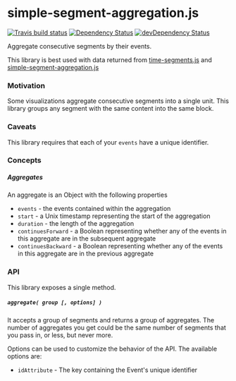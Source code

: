 # simple-segment-aggregation.js
[![Travis build status](http://img.shields.io/travis/jmeas/simple-segment-aggregation.js.svg?style=flat)](https://travis-ci.org/jmeas/simple-segment-aggregation.js)
[![Dependency Status](https://david-dm.org/jmeas/simple-segment-aggregation.js.svg)](https://david-dm.org/jmeas/simple-segment-aggregation.js) 
[![devDependency Status](https://david-dm.org/jmeas/simple-segment-aggregation.js/dev-status.svg)](https://david-dm.org/jmeas/simple-segment-aggregation.js#info=devDependencies)

Aggregate consecutive segments by their events.

This library is best used with data returned from [time-segments.js](https://github.com/jmeas/time-segments.js)
and [simple-segment-aggregation.js](https://github.com/jmeas/simple-segment-aggregation.js)

### Motivation

Some visualizations aggregate consecutive segments into a single unit. This
library groups any segment with the same content into the same block.

### Caveats

This library requires that each of your `events` have a unique identifier.

### Concepts

##### Aggregates

An aggregate is an Object with the following properties

- `events` - the events contained within the aggregation
- `start` - a Unix timestamp representing the start of the aggregation
- `duration` - the length of the aggregation
- `continuesForward` - a Boolean representing whether any of the events in this
  aggregate are in the subsequent aggregate
- `continuesBackward` - a Boolean representing whether any of the events in this
  aggregate are in the previous aggregate

### API

This library exposes a single method.

##### `aggregate( group [, options] )`

It accepts a group of segments and returns a group of aggregates. The number of
aggregates you get could be the same number of segments that you pass in, or less, but
never more.

Options can be used to customize the behavior of the API. The available options are:

- `idAttribute` - The key containing the Event's unique identifier
